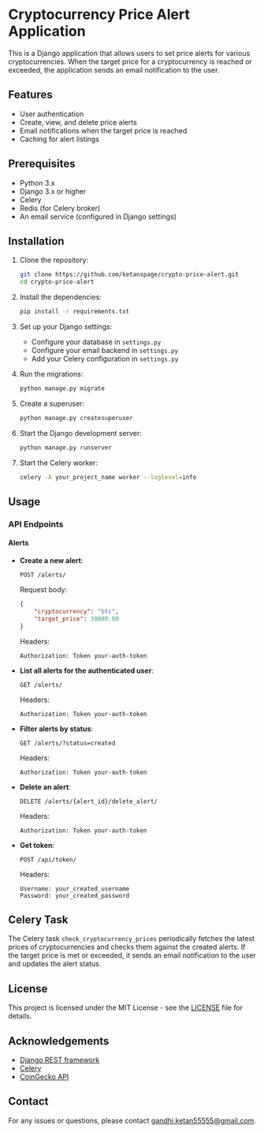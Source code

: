 # Cryptocurrency Price Alert Application

This is a Django application that allows users to set price alerts for various cryptocurrencies. When the target price for a cryptocurrency is reached or exceeded, the application sends an email notification to the user.

## Features

- User authentication
- Create, view, and delete price alerts
- Email notifications when the target price is reached
- Caching for alert listings

## Prerequisites

- Python 3.x
- Django 3.x or higher
- Celery
- Redis (for Celery broker)
- An email service (configured in Django settings)

## Installation

1. Clone the repository:
    ```bash
    git clone https://github.com/ketanspage/crypto-price-alert.git
    cd crypto-price-alert
    ```

2. Install the dependencies:
    ```bash
    pip install -r requirements.txt
    ```

3. Set up your Django settings:
    - Configure your database in `settings.py`
    - Configure your email backend in `settings.py`
    - Add your Celery configuration in `settings.py`

4. Run the migrations:
    ```bash
    python manage.py migrate
    ```

5. Create a superuser:
    ```bash
    python manage.py createsuperuser
    ```

6. Start the Django development server:
    ```bash
    python manage.py runserver
    ```

7. Start the Celery worker:
    ```bash
    celery -A your_project_name worker --loglevel=info
    ```

## Usage

### API Endpoints

#### Alerts

- **Create a new alert**: 
    ```http
    POST /alerts/
    ```
    Request body:
    ```json
    {
        "cryptocurrency": "btc",
        "target_price": 30000.00
    }
    ```
    Headers:
    ```http
    Authorization: Token your-auth-token
    ```

- **List all alerts for the authenticated user**: 
    ```http
    GET /alerts/
    ```
    Headers:
    ```http
    Authorization: Token your-auth-token
    ```

- **Filter alerts by status**: 
    ```http
    GET /alerts/?status=created
    ```
    Headers:
    ```http
    Authorization: Token your-auth-token
    ```

- **Delete an alert**: 
    ```http
    DELETE /alerts/{alert_id}/delete_alert/
    ```
    Headers:
    ```http
    Authorization: Token your-auth-token
    ```
- **Get token**: 
    ```http
    POST /api/token/
    ```
    Headers:
    ```http
    Username: your_created_username
    Password: your_created_password
    ```


## Celery Task

The Celery task `check_cryptocurrency_prices` periodically fetches the latest prices of cryptocurrencies and checks them against the created alerts. If the target price is met or exceeded, it sends an email notification to the user and updates the alert status.

## License

This project is licensed under the MIT License - see the [LICENSE](LICENSE) file for details.

## Acknowledgements

- [Django REST framework](https://www.django-rest-framework.org/)
- [Celery](https://docs.celeryproject.org/en/stable/)
- [CoinGecko API](https://www.coingecko.com/en/api)

## Contact

For any issues or questions, please contact [gandhi.ketan55555@gmail.com](mailto:gandhi.ketan55555@gmail.com).
